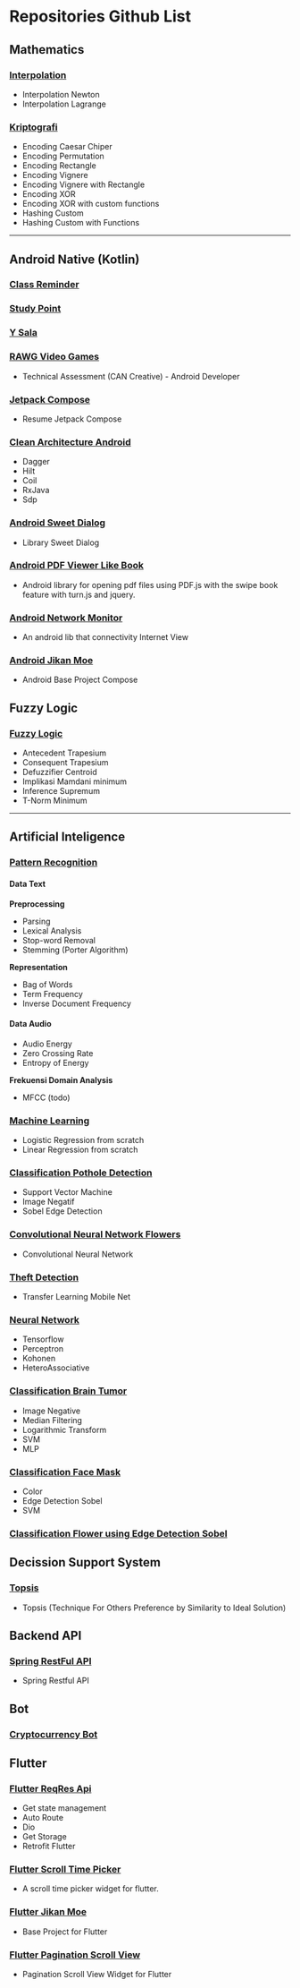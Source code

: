 # Repositories Github List

## Mathematics

### [Interpolation](https://github.com/azisanw19/Interpolation)

- Interpolation Newton
- Interpolation Lagrange

### [Kriptografi](https://github.com/azisanw19/Kriptografi)

- Encoding Caesar Chiper
- Encoding Permutation
- Encoding Rectangle
- Encoding Vignere
- Encoding Vignere with Rectangle
- Encoding XOR
- Encoding XOR with custom functions
- Hashing Custom
- Hashing Custom with Functions

---

## Android Native (Kotlin)

### [Class Reminder](https://github.com/azisanw19/Class-Reminder)

### [Study Point](https://github.com/azisanw19/Study-Point)

### [Y Sala](https://github.com/azisanw19/Y-Sala)

### [RAWG Video Games](https://github.com/azisanw19/RAWG-Video-Games)

- Technical Assessment (CAN Creative) - Android Developer

### [Jetpack Compose](https://github.com/azisanw19/jetpack-compose)

- Resume Jetpack Compose

### [Clean Architecture Android](https://github.com/azisanw19/clean-architecture-android)

- Dagger
- Hilt
- Coil
- RxJava
- Sdp

### [Android Sweet Dialog](https://github.com/azisanw19/android-sweet-dialog)

- Library Sweet Dialog

### [Android PDF Viewer Like Book](https://github.com/azisanw19/android-pdf-web-viewer)

- Android library for opening pdf files using PDF.js with the swipe book feature with turn.js and jquery.

### [Android Network Monitor](https://github.com/azisanw19/android-network-monitor)

- An android lib that connectivity Internet View

### [Android Jikan Moe](https://github.com/azisanw19/android-jikan-moe)

- Android Base Project Compose

## Fuzzy Logic

### [Fuzzy Logic](https://github.com/azisanw19/fuzzy)

- Antecedent Trapesium
- Consequent Trapesium
- Defuzzifier Centroid
- Implikasi Mamdani minimum
- Inference Supremum
- T-Norm Minimum

---

## Artificial Inteligence

### [Pattern Recognition](https://github.com/azisanw19/Pattern-recognition)

#### Data Text

**Preprocessing**

- Parsing
- Lexical Analysis
- Stop-word Removal
- Stemming (Porter Algorithm)

**Representation**

- Bag of Words 
- Term Frequency
- Inverse Document Frequency

#### Data Audio

- Audio Energy
- Zero Crossing Rate
- Entropy of Energy

**Frekuensi Domain Analysis**

- MFCC (todo)

### [Machine Learning](https://github.com/azisanw19/machine-learning)

- Logistic Regression from scratch
- Linear Regression from scratch

### [Classification Pothole Detection](https://github.com/azisanw19/pothole-detection-privat)

- Support Vector Machine
- Image Negatif
- Sobel Edge Detection

### [Convolutional Neural Network Flowers](https://github.com/azisanw19/flowers-CNN)

- Convolutional Neural Network

### [Theft Detection](https://github.com/azisanw19/yolo-theft-detection)

- Transfer Learning Mobile Net

### [Neural Network](https://github.com/azisanw19/Neural-Network)

- Tensorflow
- Perceptron
- Kohonen
- HeteroAssociative

### [Classification Brain Tumor](https://github.com/azisanw19/classification-brain-tumor)

- Image Negative
- Median Filtering
- Logarithmic Transform
- SVM
- MLP

### [Classification Face Mask](https://github.com/azisanw19/classification-face-mask)

- Color
- Edge Detection Sobel
- SVM

### [Classification Flower using Edge Detection Sobel](https://github.com/azisanw19/classification-flower-edge-detection-sobel)

## Decission Support System

### [Topsis](https://github.com/azisanw19/TOPSIS)

- Topsis (Technique For Others Preference by Similarity to Ideal Solution)

## Backend API

### [Spring RestFul API](https://github.com/azisanw19/spring-restful-api)

- Spring Restful API

## Bot

### [Cryptocurrency Bot](https://github.com/azisanw19/crypto-bot)

## Flutter

### [Flutter ReqRes Api](https://github.com/azisanw19/flutter-reqres-api)

- Get state management
- Auto Route
- Dio
- Get Storage
- Retrofit Flutter

### [Flutter Scroll Time Picker](https://github.com/azisanw19/flutter-scroll-time-picker)

- A scroll time picker widget for flutter.

### [Flutter Jikan Moe](https://github.com/azisanw19/flutter-jikan-moe)

- Base Project for Flutter

### [Flutter Pagination Scroll View](https://github.com/azisanw19/flutter-pagination-scroll-view)

- Pagination Scroll View Widget for Flutter